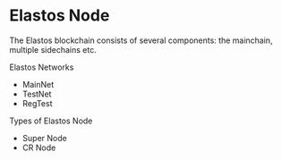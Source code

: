# Elastos Node

The Elastos blockchain consists of several components: the mainchain, multiple sidechains etc.

Elastos Networks

* MainNet
* TestNet
* RegTest

Types of Elastos Node

* Super Node
* CR Node
